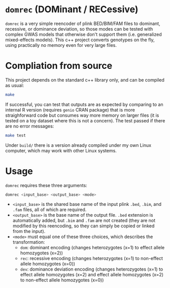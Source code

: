 # `domrec` (DOMinant / RECessive)

`domrec` is a very simple reencoder of plink BED/BIM/FAM files to dominant, recessive, or dominance deviation, so those modes can be tested with complex GWAS models that otherwise don't support them (i.e. generalized mixed-effects models).
This c++ project converts genotypes on the fly, using practically no memory even for very large files.

# Compliation from source

This project depends on the standard c++ library only, and can be compiled as usual:
```bash
make
```
If successful, you can test that outputs are as expected by comparing to an internal R version (requires `genio` CRAN package) that is more straighforward code but consumes way more memory on larger files (it is tested on a toy dataset where this is not a concern).  The test passed if there are no error messages:
```bash
make test
```

Under `build/` there is a version already compiled under my own Linux computer, which may work with other Linux systems.

# Usage

`domrec` requires these three arguments:
```bash
domrec <input_base> <output_base> <mode>
```

- `<input_base>` is the shared base name of the input plink `.bed`, `.bim`, and `.fam` files, all of which are required.
- `<output_base>` is the base name of the output file.  `.bed` extension is automatically added, but `.bim` and `.fam` are not created (they are not modified by this reencoding, so they can simply be copied or linked from the input).
- `<mode>` must equal one of these three choices, which describes the transformation:
  - `dom`: dominant encoding (changes heterozygotes (x=1) to effect allele homozygotes (x=2))
  - `rec`: recessive encoding (changes heterozygotes (x=1) to non-effect allele homozygotes (x=0))
  - `dev`: dominance deviation encoding (changes heterozygotes (x=1) to effect allele homozygotes (x=2) and effect allele homozygotes (x=2) to non-effect allele homozygotes (x=0))
